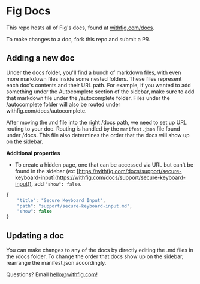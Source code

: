 # Fig Docs

This repo hosts all of Fig's docs, found at [withfig.com/docs](https://withfig.com/docs).

To make changes to a doc, fork this repo and submit a PR.

## Adding a new doc

Under the docs folder, you'll find a bunch of markdown files, with even more markdown files inside some nested folders. These files represent each doc's contents and their URL path. For example, if you wanted to add something under the Autocomplete section of the sidebar, make sure to add that markdown file under the /autocomplete folder. Files under the /autocomplete folder will also be routed under withfig.com/docs/autocomplete.

After moving the .md file into the right /docs path, we need to set up URL routing to your doc. Routing is handled by the `manifest.json` file found under /docs. This file also determines the order that the docs will show up on the sidebar.

**Additional properties**

- To create a hidden page, one that can be accessed via URL but can't be found in the sidebar (ex: [https://withfig.com/docs/support/secure-keyboard-input](https://withfig.com/docs/support/secure-keyboard-input)), add `"show": false`.

```js
{
    "title": "Secure Keyboard Input",
    "path": "support/secure-keyboard-input.md",
    "show": false
}
```

## Updating a doc

You can make changes to any of the docs by directly editing the .md files in the /docs folder. To change the order that docs show up on the sidebar, rearrange the manifest.json accordingly.



Questions? Email [hello@withfig.com](mailto:hello@withfig.com)!